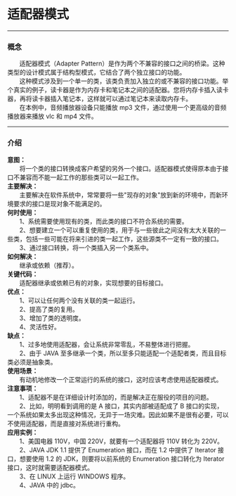 # 适配器模式
<hr/>

### 概念
<p>&nbsp;&nbsp;&nbsp;&nbsp;&nbsp;&nbsp;&nbsp;适配器模式（Adapter Pattern）是作为两个不兼容的接口之间的桥梁。这种类型的设计模式属于结构型模式，它结合了两个独立接口的功能。<br/>
&nbsp;&nbsp;&nbsp;&nbsp;&nbsp;&nbsp;&nbsp;这种模式涉及到一个单一的类，该类负责加入独立的或不兼容的接口功能。举个真实的例子，读卡器是作为内存卡和笔记本之间的适配器。您将内存卡插入读卡器，再将读卡器插入笔记本，这样就可以通过笔记本来读取内存卡。<br/>
&nbsp;&nbsp;&nbsp;&nbsp;&nbsp;&nbsp;&nbsp;在本例中，音频播放器设备只能播放 mp3 文件，通过使用一个更高级的音频播放器来播放 vlc 和 mp4 文件。
</p>
<hr>

### 介绍
<b>意图：</b><br/>
&nbsp;&nbsp;&nbsp;&nbsp;&nbsp;&nbsp;&nbsp;将一个类的接口转换成客户希望的另外一个接口。适配器模式使得原本由于接口不兼容而不能一起工作的那些类可以一起工作。<br/>
<b>主要解决：</b><br/>
&nbsp;&nbsp;&nbsp;&nbsp;&nbsp;&nbsp;&nbsp;主要解决在软件系统中，常常要将一些"现存的对象"放到新的环境中，而新环境要求的接口是现对象不能满足的。<br/>
<b>何时使用：</b><br/>
&nbsp;&nbsp;&nbsp;&nbsp;&nbsp;&nbsp;&nbsp;1、系统需要使用现有的类，而此类的接口不符合系统的需要。<br/>
&nbsp;&nbsp;&nbsp;&nbsp;&nbsp;&nbsp;&nbsp;2、想要建立一个可以重复使用的类，用于与一些彼此之间没有太大关联的一些类，包括一些可能在将来引进的类一起工作，这些源类不一定有一致的接口。<br/>
&nbsp;&nbsp;&nbsp;&nbsp;&nbsp;&nbsp;&nbsp;3、通过接口转换，将一个类插入另一个类系中。<br/>
<b>如何解决：</b><br/>
&nbsp;&nbsp;&nbsp;&nbsp;&nbsp;&nbsp;&nbsp;继承或依赖（推荐）。<br/>
<b>关键代码：</b><br/>
&nbsp;&nbsp;&nbsp;&nbsp;&nbsp;&nbsp;&nbsp;适配器继承或依赖已有的对象，实现想要的目标接口。<br/>
<b>优点：</b><br/>
&nbsp;&nbsp;&nbsp;&nbsp;&nbsp;&nbsp;&nbsp;1、可以让任何两个没有关联的类一起运行。<br/>
&nbsp;&nbsp;&nbsp;&nbsp;&nbsp;&nbsp;&nbsp;2、提高了类的复用。<br/>
&nbsp;&nbsp;&nbsp;&nbsp;&nbsp;&nbsp;&nbsp;3、增加了类的透明度。<br/>
&nbsp;&nbsp;&nbsp;&nbsp;&nbsp;&nbsp;&nbsp;4、灵活性好。<br/>
<b>缺点：</b><br/>
&nbsp;&nbsp;&nbsp;&nbsp;&nbsp;&nbsp;&nbsp;1、过多地使用适配器，会让系统非常零乱，不易整体进行把握。<br/>
&nbsp;&nbsp;&nbsp;&nbsp;&nbsp;&nbsp;&nbsp;2、由于 JAVA 至多继承一个类，所以至多只能适配一个适配者类，而且目标类必须是抽象类。<br/>
<b>使用场景：</b><br/>
&nbsp;&nbsp;&nbsp;&nbsp;&nbsp;&nbsp;&nbsp;有动机地修改一个正常运行的系统的接口，这时应该考虑使用适配器模式。<br/>
<b>注意事项：</b><br/>
&nbsp;&nbsp;&nbsp;&nbsp;&nbsp;&nbsp;&nbsp;1、适配器不是在详细设计时添加的，而是解决正在服役的项目的问题。<br/>
&nbsp;&nbsp;&nbsp;&nbsp;&nbsp;&nbsp;&nbsp;2、比如，明明看到调用的是 A 接口，其实内部被适配成了 B 接口的实现，一个系统如果太多出现这种情况，无异于一场灾难。因此如果不是很有必要，可以不使用适配器，而是直接对系统进行重构。<br/>
<b>应用实例：</b><br/>
&nbsp;&nbsp;&nbsp;&nbsp;&nbsp;&nbsp;&nbsp;1、美国电器 110V，中国 220V，就要有一个适配器将 110V 转化为 220V。<br/>
&nbsp;&nbsp;&nbsp;&nbsp;&nbsp;&nbsp;&nbsp;2、JAVA JDK 1.1 提供了 Enumeration 接口，而在 1.2 中提供了 Iterator 接口，想要使用 1.2 的 JDK，则要将以前系统的 Enumeration 接口转化为 Iterator 接口，这时就需要适配器模式。<br/>
&nbsp;&nbsp;&nbsp;&nbsp;&nbsp;&nbsp;&nbsp;3、在 LINUX 上运行 WINDOWS 程序。<br/>
&nbsp;&nbsp;&nbsp;&nbsp;&nbsp;&nbsp;&nbsp;4、JAVA 中的 jdbc。<br/>

